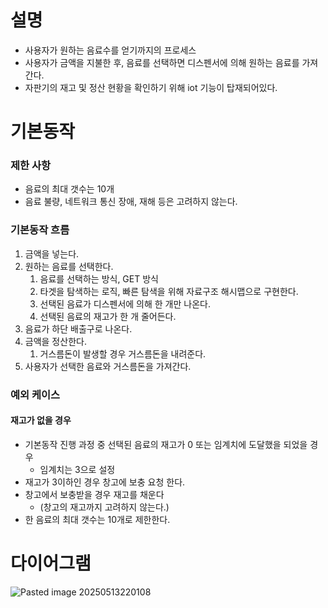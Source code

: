 # 설명

- 사용자가 원하는 음료수를 얻기까지의 프로세스
- 사용자가 금액을 지불한 후, 음료를 선택하면 디스펜서에 의해 원하는 음료를 가져간다.
- 자판기의 재고 및 정산 현황을 확인하기 위해 iot 기능이 탑재되어있다.

# 기본동작

### 제한 사항

- 음료의 최대 갯수는 10개
- 음료 불량, 네트워크 통신 장애, 재해 등은 고려하지 않는다.


### 기본동작 흐름

1. 금액을 넣는다.
2. 원하는 음료를 선택한다.
	1. 음료를 선택하는 방식, GET 방식
	2. 타겟을 탐색하는 로직,  빠른 탐색을 위해 자료구조 해시맵으로 구현한다.
	3. 선택된 음료가 디스펜서에 의해 한 개만 나온다.
	4. 선택된 음료의 재고가 한 개 줄어든다.
3. 음료가 하단 배출구로 나온다.
4. 금액을 정산한다.
	1. 거스름돈이 발생할 경우 거스름돈을 내려준다.
5. 사용자가 선택한 음료와 거스름돈을 가져간다.

### 예외 케이스

#### 재고가 없을 경우

- 기본동작 진행 과정 중 선택된 음료의 재고가 0 또는 임계치에 도달했을 되었을 경우
	- 임계치는 3으로 설정
- 재고가 3이하인 경우 창고에 보충 요청 한다.
- 창고에서 보충받을 경우 재고를 채운다
	- (창고의 재고까지 고려하지 않는다.)
- 한 음료의 최대 갯수는 10개로 제한한다.

# 다이어그램

![Pasted image 20250513220108](https://github.com/user-attachments/assets/1d86b4b0-5bce-481f-917d-a34a9b48beb4)



